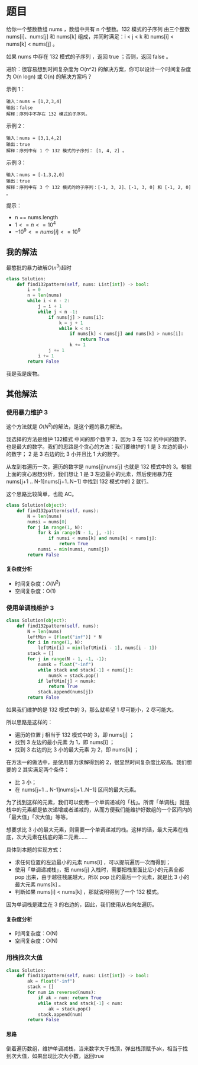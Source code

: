 # 题目

给你一个整数数组 nums ，数组中共有 n 个整数。132 模式的子序列 由三个整数 nums[i]、nums[j] 和 nums[k] 组成，并同时满足：i < j < k 和 nums[i] < nums[k] < nums[j] 。

如果 nums 中存在 132 模式的子序列 ，返回 true ；否则，返回 false 。

 

进阶：很容易想到时间复杂度为 O(n^2) 的解决方案，你可以设计一个时间复杂度为 O(n logn) 或 O(n) 的解决方案吗？

 

示例 1：

```
输入：nums = [1,2,3,4]
输出：false
解释：序列中不存在 132 模式的子序列。
```


示例 2：

```
输入：nums = [3,1,4,2]
输出：true
解释：序列中有 1 个 132 模式的子序列： [1, 4, 2] 。
```


示例 3：

```
输入：nums = [-1,3,2,0]
输出：true
解释：序列中有 3 个 132 模式的的子序列：[-1, 3, 2]、[-1, 3, 0] 和 [-1, 2, 0] 。
```


提示：

- n == nums.length
- $1 <= n <= 10^4$
- $-10^9 <= nums[i] <= 10^9$

## 我的解法

最憨批的暴力破解$O(n^3)$超时

```python
class Solution:
    def find132pattern(self, nums: List[int]) -> bool:
        i = 0
        n = len(nums)
        while i < n - 2:
            j = i + 1
            while j < n -1:
                if nums[j] > nums[i]:
                    k = j + 1
                    while k < n:
                        if nums[k] < nums[j] and nums[k] > nums[i]:
                            return True
                        k += 1
                j += 1
            i += 1
        return False
```

我是我是废物。

## 其他解法

### 使用暴力维护 3

这个方法就是 $O(N^2)$的解法，是这个题的暴力解法。

我选择的方法是维护 132模式 中间的那个数字 3，因为 3 在 132 的中间的数字、也是最大的数字。我们的思路是个贪心的方法：我们要维护的 1 是 3 左边的最小的数字； 2 是 3 右边的比 3 小并且比 1 大的数字。

从左到右遍历一次，遍历的数字是 nums[j]nums[j] 也就是 132 模式中的 3。根据上面的贪心思想分析，我们想让 1 是 3 左边最小的元素，然后使用暴力在 nums[j+1 .. N-1]nums[j+1..N−1] 中找到 132 模式中的 2 就行。

这个思路比较简单，也能 AC。

```python
class Solution(object):
    def find132pattern(self, nums):
        N = len(nums)
        numsi = nums[0]
        for j in range(1, N):
            for k in range(N - 1, j, -1):
                if numsi < nums[k] and nums[k] < nums[j]:
                    return True
            numsi = min(numsi, nums[j])
        return False
```

#### 复杂度分析

- 时间复杂度：$O(N^2)$
- 空间复杂度：O(1)

### 使用单调栈维护 3

```python
class Solution(object):
    def find132pattern(self, nums):
        N = len(nums)
        leftMin = [float("inf")] * N
        for i in range(1, N):
            leftMin[i] = min(leftMin[i - 1], nums[i - 1])
        stack = []
        for j in range(N - 1, -1, -1):
            numsk = float("-inf")
            while stack and stack[-1] < nums[j]:
                numsk = stack.pop()
            if leftMin[j] < numsk:
                return True
            stack.append(nums[j])
        return False
```

如果我们维护的是 132 模式中的 3，那么就希望 1 尽可能小，2 尽可能大。

所以思路是这样的：

- 遍历的位置 j 相当于 132 模式中的 3，即 nums[j] ；
- 找到 3 左边的最小元素 为 1，即 nums[i] ；
- 找到 3 右边的比 3 小的最大元素 为 2，即 nums[k] ；

在方法一的做法中，是使用暴力求解得到的 2，很显然时间复杂度比较高。我们想要的 2 其实满足两个条件：

- 比 3 小；
- 在 nums[j+1 .. N-1]nums[j+1..N−1] 区间的最大元素。

为了找到这样的元素，我们可以使用一个单调递减的「栈」。所谓「单调栈」就是栈中的元素都是依次递增或者递减的，从而方便我们能维护好数组的一个区间内的「最大值」「次大值」等等。

想要求比 3 小的最大元素，则需要一个单调递减的栈。这样的话，最大元素在栈底，次大元素在栈底的第二元素……

具体到本题的实现方式：

- 求任何位置的左边最小的元素 nums[i] ，可以提前遍历一次而得到；
- 使用「单调递减栈」，把 nums[j]  入栈时，需要把栈里面比它小的元素全都 pop 出来，由于越往栈底越大，所以 pop 出的最后一个元素，就是比 3 小的最大元素 nums[k] 。
- 判断如果 nums[i] < nums[k] ，那就说明得到了一个 132 模式。

因为单调栈是建立在 3 的右边的，因此，我们使用从右向左遍历。

#### 复杂度分析

- 时间复杂度：O(N)
- 空间复杂度：O(N)

### 用栈找次大值

```python
class Solution:
    def find132pattern(self, nums: List[int]) -> bool:
        ak = float("-inf")
        stack = []
        for num in reversed(nums):
            if ak > num: return True
            while stack and stack[-1] < num:
                ak = stack.pop()
            stack.append(num)
        return False
```

#### 思路

倒着遍历数组，维护单调减栈，当来数字大于栈顶，弹出栈顶赋予ak，相当于找到次大值，如果出现比次大小数，返回true

